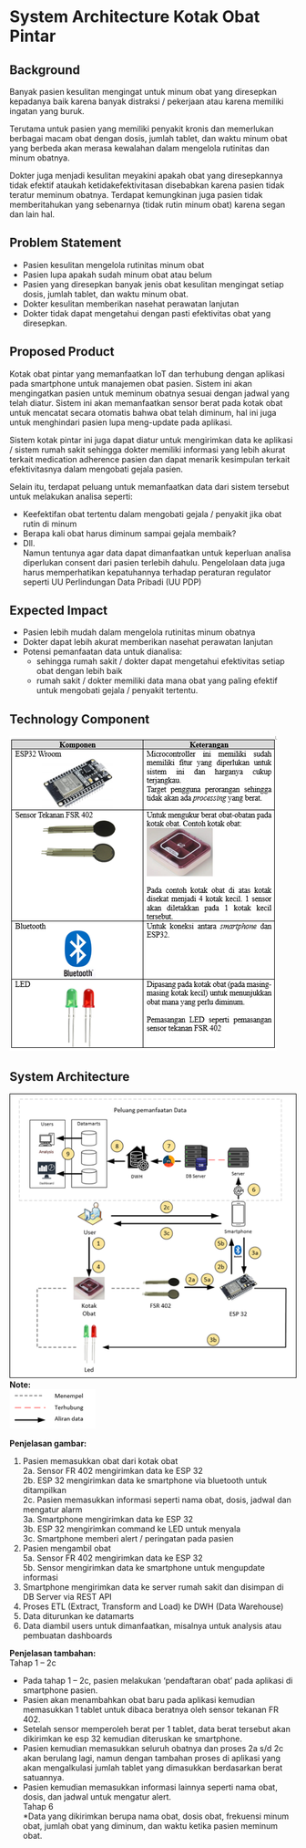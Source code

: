 # System Architecture Kotak Obat Pintar
## Background
Banyak pasien kesulitan mengingat untuk minum obat yang diresepkan kepadanya baik karena banyak distraksi / pekerjaan atau karena memiliki ingatan yang buruk.

Terutama untuk pasien yang memiliki penyakit kronis dan memerlukan berbagai macam obat dengan dosis, jumlah tablet, dan waktu minum obat yang berbeda akan merasa kewalahan dalam  mengelola rutinitas dan minum obatnya.

Dokter juga menjadi kesulitan meyakini apakah obat yang diresepkannya tidak efektif ataukah ketidakefektivitasan disebabkan karena pasien tidak teratur meminum obatnya. Terdapat kemungkinan juga pasien tidak memberitahukan yang sebenarnya (tidak rutin minum obat) karena segan dan lain hal.

## Problem Statement
*	Pasien kesulitan mengelola rutinitas minum obat
*	Pasien lupa apakah sudah minum obat atau belum
*	Pasien yang diresepkan banyak jenis obat kesulitan mengingat setiap dosis, jumlah tablet, dan waktu minum obat.
*	Dokter kesulitan memberikan nasehat perawatan lanjutan 
*	Dokter tidak dapat mengetahui dengan pasti efektivitas obat yang diresepkan.

## Proposed Product
Kotak obat pintar yang memanfaatkan IoT dan terhubung dengan aplikasi pada smartphone untuk manajemen obat pasien. Sistem ini akan mengingatkan pasien untuk meminum obatnya sesuai dengan jadwal yang telah diatur. Sistem ini akan memanfaatkan sensor berat pada kotak obat untuk mencatat secara otomatis bahwa obat telah diminum, hal ini juga untuk menghindari pasien lupa meng-update pada aplikasi.

Sistem kotak pintar ini juga dapat diatur untuk mengirimkan data ke aplikasi / sistem rumah sakit sehingga dokter memiliki informasi yang lebih akurat terkait medication adherence pasien dan dapat menarik kesimpulan terkait efektivitasnya dalam mengobati gejala pasien. 

Selain itu, terdapat peluang untuk memanfaatkan data dari sistem tersebut untuk melakukan analisa seperti:
*	Keefektifan obat tertentu dalam mengobati gejala / penyakit jika obat rutin di minum
*	Berapa kali obat harus diminum sampai gejala membaik?
*	Dll.</br>
Namun tentunya agar data dapat dimanfaatkan untuk keperluan analisa diperlukan consent dari pasien terlebih dahulu. Pengelolaan data juga harus memperhatikan kepatuhannya terhadap peraturan regulator seperti UU Perlindungan Data Pribadi (UU PDP)

## Expected Impact
-	Pasien lebih mudah dalam mengelola rutinitas minum obatnya
-	Dokter dapat lebih akurat memberikan nasehat perawatan lanjutan
-	Potensi pemanfaatan data untuk dianalisa:
     - sehingga rumah sakit / dokter dapat mengetahui efektivitas setiap obat dengan lebih baik
     - rumah sakit / dokter memiliki data mana obat yang paling efektif untuk mengobati gejala / penyakit tertentu.

## Technology Component 
![Pic 1](Images/01_Tech_Comp.png)

## System Architecture
![Pic 2](Images/02_Sys_Arch.png) </br>
**Note:**</br>
![Pic 3](Images/03_Note.png)</br>

**Penjelasan gambar:**</br>
1. Pasien memasukkan obat dari kotak obat</br>
2a. Sensor FR 402 mengirimkan data ke ESP 32</br>
2b. ESP 32 mengirimkan data ke smartphone via bluetooth untuk ditampilkan</br>
2c. Pasien memasukkan informasi seperti nama obat, dosis, jadwal dan mengatur alarm</br>
3a. Smartphone mengirimkan data ke ESP 32</br>
3b. ESP 32 mengirimkan command ke LED untuk menyala</br>
3c. Smartphone memberi alert / peringatan pada pasien</br>
4. Pasien mengambil obat</br>
5a. Sensor FR 402 mengirimkan data ke ESP 32</br>
5b. Sensor mengirimkan data ke smartphone untuk mengupdate informasi</br>
6. Smartphone mengirimkan data ke server rumah sakit dan disimpan di DB Server via REST API</br>
7. Proses ETL (Extract, Transform and Load) ke DWH (Data Warehouse)</br>
8. Data diturunkan ke datamarts</br>
9. Data diambil users untuk dimanfaatkan, misalnya untuk analysis atau pembuatan dashboards</br>

**Penjelasan tambahan:**</br>
Tahap 1 – 2c</br>
* Pada tahap 1 – 2c, pasien melakukan ‘pendaftaran obat’ pada aplikasi di smartphone pasien.
* Pasien akan menambahkan obat baru pada aplikasi kemudian memasukkan 1 tablet untuk dibaca beratnya oleh sensor tekanan FR 402.
* Setelah sensor memperoleh berat per 1 tablet, data berat tersebut akan dikirimkan ke esp 32 kemudian diteruskan ke smartphone.
* Pasien kemudian memasukkan seluruh obatnya dan proses 2a s/d 2c akan berulang lagi, namun dengan tambahan proses di aplikasi yang akan mengalkulasi jumlah tablet yang dimasukkan berdasarkan berat satuannya.
* Pasien kemudian memasukkan informasi lainnya seperti nama obat, dosis, dan jadwal untuk mengatur alert.</br>
Tahap 6</br>
*Data yang dikirimkan berupa nama obat, dosis obat, frekuensi minum obat, jumlah obat yang diminum, dan waktu ketika pasien meminum obat.

